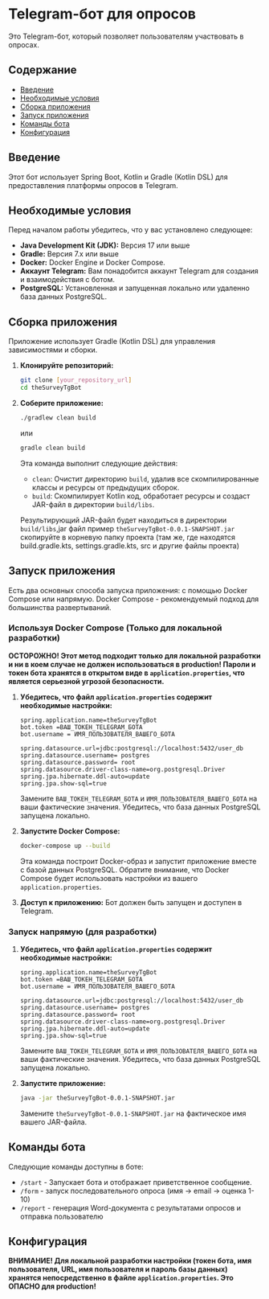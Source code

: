 # Telegram-бот для опросов

Это Telegram-бот, который позволяет пользователям участвовать в опросах.

## Содержание

*   [Введение](#введение)
*   [Необходимые условия](#необходимые-условия)
*   [Сборка приложения](#сборка-приложения)
*   [Запуск приложения](#запуск-приложения)
*   [Команды бота](#команды-бота)
*   [Конфигурация](#конфигурация)



## Введение

Этот бот использует Spring Boot, Kotlin и Gradle (Kotlin DSL) для предоставления платформы опросов в Telegram.

## Необходимые условия

Перед началом работы убедитесь, что у вас установлено следующее:

*   **Java Development Kit (JDK):** Версия 17 или выше
*   **Gradle:** Версия 7.x или выше
*   **Docker:** Docker Engine и Docker Compose.
*   **Аккаунт Telegram:** Вам понадобится аккаунт Telegram для создания и взаимодействия с ботом.
*   **PostgreSQL:** Установленная и запущенная локально или удаленно база данных PostgreSQL.

## Сборка приложения

Приложение использует Gradle (Kotlin DSL) для управления зависимостями и сборки.

1.  **Клонируйте репозиторий:**

    ```bash
    git clone [your_repository_url]
    cd theSurveyTgBot
    ```

2.  **Соберите приложение:**

    ```bash
    ./gradlew clean build
    ```

    или

    ```bash
    gradle clean build
    ```

    Эта команда выполнит следующие действия:

    *   `clean`: Очистит директорию `build`, удалив все скомпилированные классы и ресурсы от предыдущих сборок.
    *   `build`: Скомпилирует Kotlin код, обработает ресурсы и создаст JAR-файл в директории `build/libs`.

    Результирующий JAR-файл будет находиться в директории `build/libs`,jar файл пример `theSurveyTgBot-0.0.1-SNAPSHOT.jar` скопируйте в корневую папку проекта (там же, где находятся build.gradle.kts, settings.gradle.kts, src и другие файлы проекта)

## Запуск приложения

Есть два основных способа запуска приложения: с помощью Docker Compose или напрямую. Docker Compose - рекомендуемый подход для большинства развертываний.

### Используя Docker Compose (Только для локальной разработки)

**ОСТОРОЖНО! Этот метод подходит только для локальной разработки и ни в коем случае не должен использоваться в production! Пароли и токен бота хранятся в открытом виде в `application.properties`, что является серьезной угрозой безопасности.**

1.  **Убедитесь, что файл `application.properties` содержит необходимые настройки:**

    ```properties
    spring.application.name=theSurveyTgBot
    bot.token =ВАШ_ТОКЕН_TELEGRAM_БОТА
    bot.username = ИМЯ_ПОЛЬЗОВАТЕЛЯ_ВАШЕГО_БОТА

    spring.datasource.url=jdbc:postgresql://localhost:5432/user_db
    spring.datasource.username= postgres
    spring.datasource.password= root
    spring.datasource.driver-class-name=org.postgresql.Driver
    spring.jpa.hibernate.ddl-auto=update
    spring.jpa.show-sql=true
    ```

    Замените `ВАШ_ТОКЕН_TELEGRAM_БОТА` и `ИМЯ_ПОЛЬЗОВАТЕЛЯ_ВАШЕГО_БОТА` на ваши фактические значения.  Убедитесь, что база данных PostgreSQL запущена локально.

2.  **Запустите Docker Compose:**

    ```bash
    docker-compose up --build
    ```

    Эта команда построит Docker-образ и запустит приложение вместе с базой данных PostgreSQL.  Обратите внимание, что Docker Compose будет использовать настройки из вашего `application.properties`.

3.  **Доступ к приложению:** Бот должен быть запущен и доступен в Telegram.

### Запуск напрямую (для разработки)

1.  **Убедитесь, что файл `application.properties` содержит необходимые настройки:**

    ```properties
    spring.application.name=theSurveyTgBot
    bot.token =ВАШ_ТОКЕН_TELEGRAM_БОТА
    bot.username = ИМЯ_ПОЛЬЗОВАТЕЛЯ_ВАШЕГО_БОТА

    spring.datasource.url=jdbc:postgresql://localhost:5432/user_db
    spring.datasource.username= postgres
    spring.datasource.password= root
    spring.datasource.driver-class-name=org.postgresql.Driver
    spring.jpa.hibernate.ddl-auto=update
    spring.jpa.show-sql=true
    ```

    Замените `ВАШ_ТОКЕН_TELEGRAM_БОТА` и `ИМЯ_ПОЛЬЗОВАТЕЛЯ_ВАШЕГО_БОТА` на ваши фактические значения.  Убедитесь, что база данных PostgreSQL запущена локально.

2.  **Запустите приложение:**

    ```bash
    java -jar theSurveyTgBot-0.0.1-SNAPSHOT.jar
    ```

    Замените `theSurveyTgBot-0.0.1-SNAPSHOT.jar` на фактическое имя вашего JAR-файла.

## Команды бота

Следующие команды доступны в боте:

*   `/start` - Запускает бота и отображает приветственное сообщение.
*   `/form` - запуск последовательного опроса (имя → email → оценка 1-10)
*   `/report` - генерация Word-документа с результатами опросов и отправка пользователю




## Конфигурация

**ВНИМАНИЕ! Для локальной разработки настройки (токен бота, имя пользователя, URL, имя пользователя и пароль базы данных) хранятся непосредственно в файле `application.properties`. Это ОПАСНО для production!**


